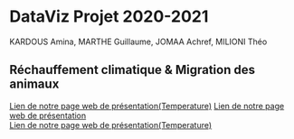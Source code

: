 # DataViz Projet 2020-2021
KARDOUS Amina, MARTHE Guillaume, JOMAA Achref, MILIONI Théo
## Réchauffement climatique & Migration des animaux
[Lien de notre page web de présentation(Temperature)](https://tpdataviz.github.io/TPDataViz/demo.html)
[Lien de notre page web de présentation](https://tpdataviz.github.io/TPDataViz/)  
[Lien de notre page web de présentation(Temperature)](https://tpdataviz.github.io/TPDataViz/temperature.html)
